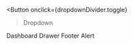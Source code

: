 <Button onclick={dropdownDivider.toggle}
  >Dropdown
  <ChevronDownOutline class="ms-2 h-5 w-5 text-white dark:text-white" />
</Button>
<div class="relative">
  <Dropdown
    dropdownStatus={dropdownDividerStatus}
    closeDropdown={closeDropdownDivider}
    {transitionParams}
    class="absolute top-[40px] -left-[150px]"
  >
    <DropdownUl>
      <DropdownLi href="/">Dashboard</DropdownLi>
      <DropdownDivider />
      <DropdownLi href="/components/drawer">Drawer</DropdownLi>
      <DropdownLi href="/components/footer">Footer</DropdownLi>
      <DropdownLi href="/components">Alert</DropdownLi>
    </DropdownUl>
  </Dropdown>
</div>